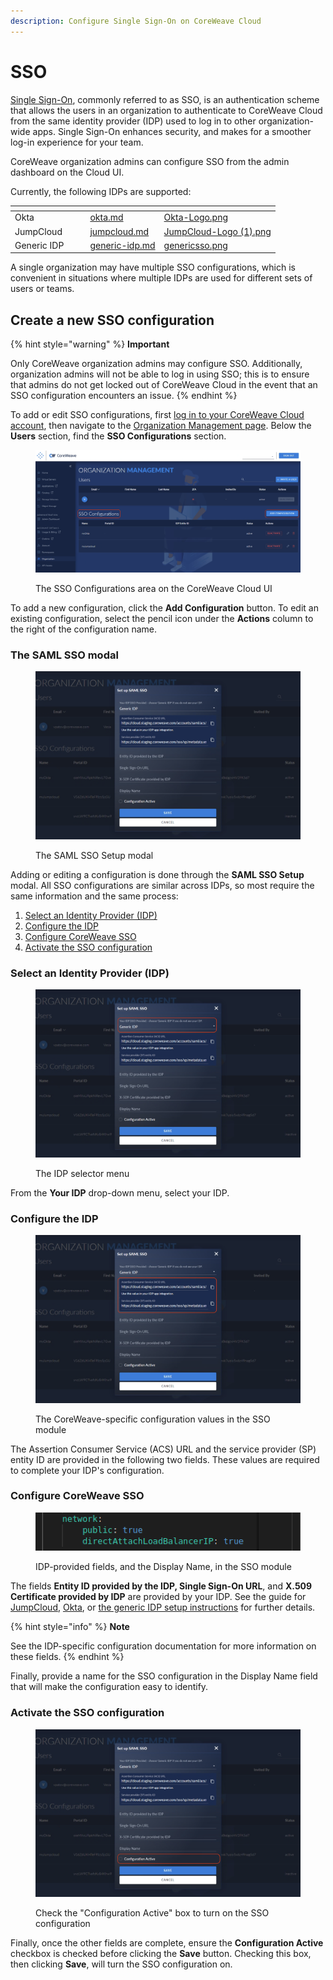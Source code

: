```yaml
---
description: Configure Single Sign-On on CoreWeave Cloud
---
```


# SSO

[Single Sign-On](https://en.wikipedia.org/wiki/Single\_sign-on), commonly referred to as SSO, is an authentication scheme that allows the users in an organization to authenticate to CoreWeave Cloud from the same identity provider (IDP) used to log in to other organization-wide apps. Single Sign-On enhances security, and makes for a smoother log-in experience for your team.

CoreWeave organization admins can configure SSO from the admin dashboard on the Cloud UI.

Currently, the following IDPs are supported:

<table data-view="cards"><thead><tr><th></th><th data-hidden></th><th data-hidden></th><th data-hidden data-card-target data-type="content-ref"></th><th data-hidden data-card-cover data-type="files"></th></tr></thead><tbody><tr><td>Okta</td><td></td><td></td><td><a href="okta.md">okta.md</a></td><td><a href="../../.gitbook/assets/Okta-Logo.png">Okta-Logo.png</a></td></tr><tr><td>JumpCloud</td><td></td><td></td><td><a href="jumpcloud.md">jumpcloud.md</a></td><td><a href="../../.gitbook/assets/JumpCloud-Logo (1).png">JumpCloud-Logo (1).png</a></td></tr><tr><td>Generic IDP</td><td></td><td></td><td><a href="generic-idp.md">generic-idp.md</a></td><td><a href="../../.gitbook/assets/genericsso.png">genericsso.png</a></td></tr></tbody></table>

A single organization may have multiple SSO configurations, which is convenient in situations where multiple IDPs are used for different sets of users or teams.

## Create a new SSO configuration

{% hint style="warning" %}
**Important**

Only CoreWeave organization admins may configure SSO. Additionally, organization admins will not be able to log in using SSO; this is to ensure that admins do not get locked out of CoreWeave Cloud in the event that an SSO configuration encounters an issue.
{% endhint %}

To add or edit SSO configurations, first [log in to your CoreWeave Cloud account](https://cloud.coreweave.com), then navigate to the [Organization Management page](https://cloud.coreweave.com/organization). Below the **Users** section, find the **SSO Configurations** section.

<figure><img src="../../.gitbook/assets/image (58) (1) (2).png" alt="Screenshot of the SSO Configurations area on the CoreWeave Cloud UI"><figcaption><p>The SSO Configurations area on the CoreWeave Cloud UI</p></figcaption></figure>

To add a new configuration, click the **Add Configuration** button. To edit an existing configuration, select the pencil icon under the **Actions** column to the right of the configuration name.

### The SAML SSO modal

<figure><img src="../../.gitbook/assets/image (41).png" alt="Screenshot of the SAML SSO Setup modal"><figcaption><p>The SAML SSO Setup modal</p></figcaption></figure>

Adding or editing a configuration is done through the **SAML SSO Setup** modal. All SSO configurations are similar across IDPs, so most require the same information and the same process:

1. [Select an Identity Provider (IDP)](./#select-an-identity-provider-idp)
2. [Configure the IDP](./#configure-the-idp)
3. [Configure CoreWeave SSO](./#configure-coreweave-sso)
4. [Activate the SSO configuration](./#activate-the-sso-configuration)

### Select an Identity Provider (IDP)

<figure><img src="../../.gitbook/assets/image (53) (3).png" alt="Screenshot of the SAML SSO Setup modal, with the IDP drop-down highlighted"><figcaption><p>The IDP selector menu</p></figcaption></figure>

From the **Your IDP** drop-down menu, select your IDP.

### Configure the IDP

<figure><img src="../../.gitbook/assets/image (55) (1) (2).png" alt="Screenshot of the CoreWeave-specific configuration values in the SSO module"><figcaption><p>The CoreWeave-specific configuration values in the SSO module</p></figcaption></figure>

The Assertion Consumer Service (ACS) URL and the service provider (SP) entity ID are provided in the following two fields. These values are required to complete your IDP's configuration.

### Configure CoreWeave SSO

<figure><img src="../../.gitbook/assets/image (24) (1).png" alt="Screenshot of the IDP-provided fields, and the Display Name, in the SSO module"><figcaption><p>IDP-provided fields, and the Display Name, in the SSO module</p></figcaption></figure>

The fields **Entity ID provided by the IDP, Single Sign-On URL**, and **X.509 Certificate provided by IDP** are provided by your IDP. See the guide for [JumpCloud](jumpcloud.md), [Okta](okta.md), or [the generic IDP setup instructions](generic-idp.md) for further details.

{% hint style="info" %}
**Note**

See the IDP-specific configuration documentation for more information on these fields.
{% endhint %}

Finally, provide a name for the SSO configuration in the Display Name field that will make the configuration easy to identify.

### Activate the SSO configuration

<figure><img src="../../.gitbook/assets/image (29) (1).png" alt=""><figcaption><p>Check the "Configuration Active" box to turn on the SSO configuration</p></figcaption></figure>

Finally, once the other fields are complete, ensure the **Configuration Active** checkbox is checked before clicking the **Save** button. Checking this box, then clicking **Save**, will turn the SSO configuration on.
